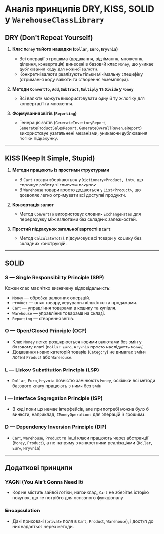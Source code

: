 # Аналіз принципів DRY, KISS, SOLID у `WarehouseClassLibrary`

## DRY (Don't Repeat Yourself)
1. **Клас `Money` та його нащадки (`Dollar`, `Euro`, `Hryvnia`)**  
   - Всі операції з грошима (додавання, віднімання, множення, ділення, конвертація) винесені в базовий клас `Money`, що уникає дублювання коду для кожної валюти.  
   - Конкретні валюти реалізують тільки мінімальну специфіку (отримання коду валюти та створення екземпляра).
  
2. **Методи `ConvertTo`, `Add`, `Subtract`, `Multiply` та `Divide` у `Money`**  
   - Всі валюти можуть використовувати одну й ту ж логіку для конвертації та множення.

3. **Формування звітів (`Reporting`)**  
   - Генерація звітів (`GenerateInventoryReport`, `GenerateProductSalesReport`, `GenerateOverallRevenueReport`) використовує узагальнені механізми, уникаючи дублювання логіки підрахунку.

---

## KISS (Keep It Simple, Stupid)
1. **Методи працюють із простими структурами**  
   - В `Cart` товари зберігаються у `Dictionary<Product, int>`, що спрощує роботу зі списком покупок.
   - В `Warehouse` товари просто додаються у `List<Product>`, що дозволяє легко отримувати всі доступні продукти.

2. **Конвертація валют**  
   - Метод `ConvertTo` використовує словник `ExchangeRates` для перерахунку між валютами без складних залежностей.

3. **Простий підрахунок загальної вартості в `Cart`**  
   - Метод `CalculateTotal` підсумовує всі товари у кошику без складних конструкцій.

---

## SOLID

### S — Single Responsibility Principle (SRP)
Кожен клас має чітко визначену відповідальність:
- `Money` — обробка валютних операцій.
- `Product` — опис товару, керування кількістю та продажами.
- `Cart` — управління товарами в кошику та купівля.
- `Warehouse` — управління товарами на складі.
- `Reporting` — створення звітів.

### O — Open/Closed Principle (OCP)
- Клас `Money` легко розширюється новими валютами без змін у базовому класі (`Dollar`, `Euro`, `Hryvnia` просто наслідують `Money`).
- Додавання нових категорій товарів (`Category`) не вимагає зміни логіки `Product` або `Warehouse`.

### L — Liskov Substitution Principle (LSP)
- `Dollar`, `Euro`, `Hryvnia` повністю замінюють `Money`, оскільки всі методи базового класу працюють з ними без змін.

### I — Interface Segregation Principle (ISP)
- В коді поки що немає інтерфейсів, але при потребі можна було б винести, наприклад, `IMoneyOperations` для операцій із грошима.

### D — Dependency Inversion Principle (DIP)
- `Cart`, `Warehouse`, `Product` та інші класи працюють через абстракції (`Money`, `Product`), а не напряму з конкретними реалізаціями (`Dollar`, `Euro`, `Hryvnia`).

---

## Додаткові принципи

### YAGNI (You Ain’t Gonna Need It)
- Код не містить зайвої логіки, наприклад, `Cart` не зберігає історію покупок, що не потрібно для основного функціоналу.

### Encapsulation
- Дані приховані (`private` поля в `Cart`, `Product`, `Warehouse`), і доступ до них надається через методи.
